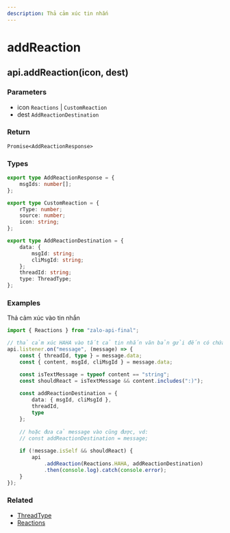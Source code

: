```yaml
---
description: Thả cảm xúc tin nhắn
---
```


# addReaction

## api.addReaction(icon, dest)

### Parameters

* icon `Reactions` | `CustomReaction`      &#x20;
* dest `AddReactionDestination`

### Return

`Promise<AddReactionResponse>`

### Types

```typescript
export type AddReactionResponse = {
    msgIds: number[];
};

export type CustomReaction = {
    rType: number;
    source: number;
    icon: string;
};

export type AddReactionDestination = {
    data: {
        msgId: string;
        cliMsgId: string;
    };
    threadId: string;
    type: ThreadType;
};
```

### Examples

Thả cảm xúc vào tin nhắn

```typescript
import { Reactions } from "zalo-api-final";

// thả cảm xúc HAHA vào tất cả tin nhắn văn bản gửi đến có chứa ":)"
api.listener.on("message", (message) => {
    const { threadId, type } = message.data;
    const { content, msgId, cliMsgId } = message.data;

    const isTextMessage = typeof content == "string";
    const shouldReact = isTextMessage && content.includes(":)");
    
    const addReactionDestination = {
        data: { msgId, cliMsgId },
        threadId,
        type
    };
    
    // hoặc đưa cả message vào cũng được, vd: 
    // const addReactionDestination = message;
    
    if (!message.isSelf && shouldReact) {
        api
            .addReaction(Reactions.HAHA, addReactionDestination)
            .then(console.log).catch(console.error);
    }
});
```

### Related

* [ThreadType](../models/enum)
* [Reactions](../models/reaction)
